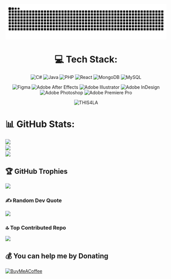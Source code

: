<picture>
  <source
    media="(prefers-color-scheme: dark)"
    srcset="https://github.com/THIS4LA/THIS4LA/blob/output/github-snake-dark.svg"
  />
  <source
    media="(prefers-color-scheme: light)"
    srcset="https://github.com/THIS4LA/THIS4LA/blob/output/github-snake.svg"
  />
  <img
    alt="GitHub contribution grid snake animation"
    src="https://github.com/THIS4LA/THIS4LA/blob/output/github-snake.svg"
  />
</picture>

###

<div align="center">

# 💻 Tech Stack:
  
![C#](https://img.shields.io/badge/c%23-%23239120.svg?style=for-the-badge&logo=csharp&logoColor=white) ![Java](https://img.shields.io/badge/java-%23ED8B00.svg?style=for-the-badge&logo=openjdk&logoColor=white) ![PHP](https://img.shields.io/badge/php-%23777BB4.svg?style=for-the-badge&logo=php&logoColor=white) ![React](https://img.shields.io/badge/react-%2320232a.svg?style=for-the-badge&logo=react&logoColor=%2361DAFB) ![MongoDB](https://img.shields.io/badge/MongoDB-%234ea94b.svg?style=for-the-badge&logo=mongodb&logoColor=white) ![MySQL](https://img.shields.io/badge/mysql-%2300000f.svg?style=for-the-badge&logo=mysql&logoColor=white)

![Figma](https://img.shields.io/badge/figma-%23F24E1E.svg?style=for-the-badge&logo=figma&logoColor=white) ![Adobe After Effects](https://img.shields.io/badge/Adobe%20After%20Effects-9999FF.svg?style=for-the-badge&logo=Adobe%20After%20Effects&logoColor=white) ![Adobe Illustrator](https://img.shields.io/badge/adobe%20illustrator-%23FF9A00.svg?style=for-the-badge&logo=adobe%20illustrator&logoColor=white) ![Adobe InDesign](https://img.shields.io/badge/Adobe%20InDesign-49021F?style=for-the-badge&logo=adobeindesign&logoColor=FF3366) ![Adobe Photoshop](https://img.shields.io/badge/adobe%20photoshop-%2331A8FF.svg?style=for-the-badge&logo=adobe%20photoshop&logoColor=white) ![Adobe Premiere Pro](https://img.shields.io/badge/Adobe%20Premiere%20Pro-9999FF.svg?style=for-the-badge&logo=Adobe%20Premiere%20Pro&logoColor=white)

</div>


<p align="center"> <img src="https://komarev.com/ghpvc/?username=THIS4LA&label=Profile%20views&color=0e75b6&style=flat" alt="THIS4LA" /> </p>


# 📊 GitHub Stats:
![](https://github-readme-stats.vercel.app/api?username=THIS4LA&theme=dark&hide_border=false&include_all_commits=false&count_private=false)<br/>
![](https://github-readme-streak-stats.herokuapp.com/?user=THIS4LA&theme=dark&hide_border=false)<br/>
![](https://github-readme-stats.vercel.app/api/top-langs/?username=THIS4LA&theme=dark&hide_border=false&include_all_commits=false&count_private=false&layout=compact)

## 🏆 GitHub Trophies
![](https://github-profile-trophy.vercel.app/?username=THIS4LA&theme=radical&no-frame=false&no-bg=false&margin-w=4)

### ✍️ Random Dev Quote
![](https://quotes-github-readme.vercel.app/api?type=horizontal&theme=tokyonight)

### 🔝 Top Contributed Repo
![](https://github-contributor-stats.vercel.app/api?username=THIS4LA&limit=5&theme=dark&combine_all_yearly_contributions=true)

## 💰 You can help me by Donating
[![BuyMeACoffee](https://img.shields.io/badge/Buy%20Me%20a%20Coffee-ffdd00?style=for-the-badge&logo=buy-me-a-coffee&logoColor=black)](https://www.buymeacoffee.com/ravinduthis) 
